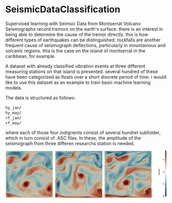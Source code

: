 # SeismicDataClassification
Supervised learning with Seimsic Data from Montserrat Volcano
Seismographs record tremors on the earth's surface. 
there is an interest in being able to determine the cause of the tremor directly. 
this is how different types of earthquakes can be distinguished. rockfalls are another frequent cause of seismograph deflections, particularly in mountainous and volcanic
regions. 
this is the case on the island of montserrat in the caribbean, for example.

A dataset with already classified vibration events at three different measuring
stations on that island is presented. several hundred of these have been categorized as 
floats over a short discrete period of time. i would like to use this dataset as an example to train
basic machine learning models.

The data is structured as follows:

```
hy_jan/
hy_may/
rf_jan/
rf_may/
```

where each of those four indigrients consist of several hundret subfolder, which in turn consist of .ASC files. In these, the amplitude of the seismograph from three differen researchs station is needed. 


![alt text](https://github.com/OliEhlbeck/SeismicDataClassification/blob/fe8f0ebaea4182114427835e18efdc844a66a19d/Vorticity2D.jpg?raw)

